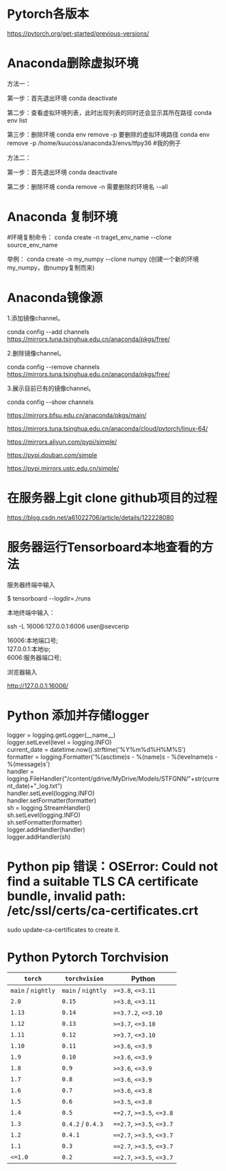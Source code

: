 # Pytorch各版本

https://pytorch.org/get-started/previous-versions/

# Anaconda删除虚拟环境
方法一：

第一步：首先退出环境
conda deactivate
 
第二步：查看虚拟环境列表，此时出现列表的同时还会显示其所在路径
conda env list
 
第三步：删除环境
conda env remove -p 要删除的虚拟环境路径
conda env remove -p /home/kuucoss/anaconda3/envs/tfpy36   #我的例子

方法二：

第一步：首先退出环境
conda deactivate
 
第二步：删除环境
conda remove -n  需要删除的环境名 --all

# Anaconda 复制环境
#环境复制命令：
conda create -n traget_env_name --clone source_env_name

举例：
conda create -n my_numpy --clone numpy 
(创建一个新的环境my_numpy，由numpy复制而来)

# Anaconda镜像源
1.添加镜像channel。

conda config --add channels https://mirrors.tuna.tsinghua.edu.cn/anaconda/pkgs/free/

2.删除镜像channel。

conda config --remove channels  https://mirrors.tuna.tsinghua.edu.cn/anaconda/pkgs/free/

3.展示目前已有的镜像channel。

conda config --show channels

https://mirrors.bfsu.edu.cn/anaconda/pkgs/main/

https://mirrors.tuna.tsinghua.edu.cn/anaconda/cloud/pytorch/linux-64/

https://mirrors.aliyun.com/pypi/simple/

https://pypi.douban.com/simple

https://pypi.mirrors.ustc.edu.cn/simple/

# 在服务器上git clone github项目的过程

https://blog.csdn.net/a61022706/article/details/122228080

# 服务器运行Tensorboard本地查看的方法
服务器终端中输入

$ tensorboard --logdir=./runs

本地终端中输入：

ssh -L 16006:127.0.0.1:6006 user@sevcerip 

16006:本地端口号;\
127.0.0.1:本地ip;\
6006:服务器端口号;

浏览器输入

http://127.0.0.1:16006/

# Python 添加并存储logger

logger = logging.getLogger(\_\_name\_\_) \
logger.setLevel(level = logging.INFO) \
current_date = datetime.now().strftime('%Y%m%d%H%M%S') \
formatter = logging.Formatter('%(asctime)s - %(name)s - %(levelname)s - %(message)s') \
handler = logging.FileHandler("/content/gdrive/MyDrive/Models/STFGNN/"+str(current_date)+"_log.txt") \
handler.setLevel(logging.INFO) \
handler.setFormatter(formatter) \
sh = logging.StreamHandler() \
sh.setLevel(logging.INFO) \
sh.setFormatter(formatter) \
logger.addHandler(handler) \
logger.addHandler(sh)

# Python pip 错误：OSError: Could not find a suitable TLS CA certificate bundle, invalid path: /etc/ssl/certs/ca-certificates.crt

sudo update-ca-certificates to create it.

# Python Pytorch Torchvision

| `torch`            | `torchvision`      | Python              |
| ------------------ | ------------------ | ------------------- |
| `main` / `nightly` | `main` / `nightly` | `>=3.8`, `<=3.11`   |
| `2.0`              | `0.15`             | `>=3.8`, `<=3.11`   |
| `1.13`             | `0.14`             | `>=3.7.2`, `<=3.10` |
| `1.12`             | `0.13`             | `>=3.7`, `<=3.10`   |
| `1.11`  | `0.12`            | `>=3.7`, `<=3.10`         |
| `1.10`  | `0.11`            | `>=3.6`, `<=3.9`          |
| `1.9`   | `0.10`            | `>=3.6`, `<=3.9`          |
| `1.8`   | `0.9`             | `>=3.6`, `<=3.9`          |
| `1.7`   | `0.8`             | `>=3.6`, `<=3.9`          |
| `1.6`   | `0.7`             | `>=3.6`, `<=3.8`          |
| `1.5`   | `0.6`             | `>=3.5`, `<=3.8`          |
| `1.4`   | `0.5`             | `==2.7`, `>=3.5`, `<=3.8` |
| `1.3`   | `0.4.2` / `0.4.3` | `==2.7`, `>=3.5`, `<=3.7` |
| `1.2`   | `0.4.1`           | `==2.7`, `>=3.5`, `<=3.7` |
| `1.1`   | `0.3`             | `==2.7`, `>=3.5`, `<=3.7` |
| `<=1.0` | `0.2`             | `==2.7`, `>=3.5`, `<=3.7` |

